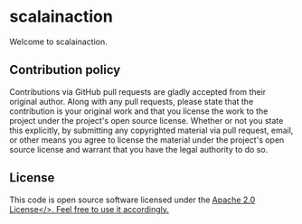 scalainaction
==========

Welcome to scalainaction.

Contribution policy
-------------------

Contributions via GitHub pull requests are gladly accepted from their original author. Along with any pull requests, please state that the contribution is your original work and that you license the work to the project under the project's open source license. Whether or not you state this explicitly, by submitting any copyrighted material via pull request, email, or other means you agree to license the material under the project's open source license and warrant that you have the legal authority to do so.

License
-------

This code is open source software licensed under the <a href="http://www.apache.org/licenses/LICENSE-2.0.html">Apache 2.0 License</>. Feel free to use it accordingly.
